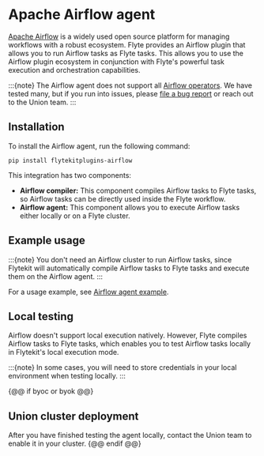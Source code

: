 # Apache Airflow agent

[Apache Airflow](https://airflow.apache.org) is a widely used open source platform for managing workflows with a robust ecosystem. Flyte provides an Airflow plugin that allows you to run Airflow tasks as Flyte tasks.
This allows you to use the Airflow plugin ecosystem in conjunction with Flyte's powerful task execution and orchestration capabilities.

:::{note}
The Airflow agent does not support all [Airflow operators](https://airflow.apache.org/docs/apache-airflow/stable/core-concepts/operators.html). We have tested many, but if you run into issues, please [file a bug report](https://github.com/flyteorg/flyte/issues/new?assignees=&labels=bug%2Cuntriaged&projects=&template=bug_report.yaml&title=%5BBUG%5D+) or reach out to the Union team.
:::

## Installation

To install the Airflow agent, run the following command:

```
pip install flytekitplugins-airflow
```

This integration has two components:
* **Airflow compiler:** This component compiles Airflow tasks to Flyte tasks, so Airflow tasks can be directly used inside the Flyte workflow.
* **Airflow agent:** This component allows you to execute Airflow tasks either locally or on a Flyte cluster.

## Example usage

:::{note}
You don't need an Airflow cluster to run Airflow tasks, since Flytekit will
automatically compile Airflow tasks to Flyte tasks and execute them on the Airflow agent.
:::

For a usage example, see [Airflow agent example](./airflow-agent-example.md).

## Local testing

Airflow doesn't support local execution natively. However, Flyte compiles Airflow tasks to Flyte tasks,
which enables you to test Airflow tasks locally in Flytekit's local execution mode.

:::{note}
In some cases, you will need to store credentials in your local environment when testing locally.
:::

{@@ if byoc or byok @@}
## Union cluster deployment

After you have finished testing the agent locally, contact the Union team to enable it in your cluster.
{@@ endif @@}